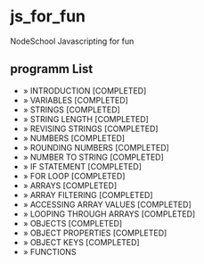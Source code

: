 # js_for_fun
NodeSchool Javascripting for fun
## programm List
  - » INTRODUCTION                                                [COMPLETED]  
  - » VARIABLES                                                   [COMPLETED]  
  - » STRINGS                                                     [COMPLETED]  
  - » STRING LENGTH                                               [COMPLETED]  
  - » REVISING STRINGS                                            [COMPLETED]  
  - » NUMBERS                                                     [COMPLETED]  
  - » ROUNDING NUMBERS                                            [COMPLETED]  
  - » NUMBER TO STRING                                            [COMPLETED]  
  - » IF STATEMENT                                                [COMPLETED]  
  - » FOR LOOP                                                    [COMPLETED]
  - » ARRAYS                                                      [COMPLETED]  
  - » ARRAY FILTERING                                             [COMPLETED]  
  - » ACCESSING ARRAY VALUES                                      [COMPLETED]  
  - » LOOPING THROUGH ARRAYS                                      [COMPLETED]  
  - » OBJECTS                                                     [COMPLETED]  
  - » OBJECT PROPERTIES                                           [COMPLETED]  
  - » OBJECT KEYS                                                 [COMPLETED]  
  - » FUNCTIONS   